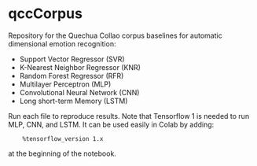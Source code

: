 # qccCorpus

Repository for the Quechua Collao corpus baselines for automatic dimensional emotion recognition:
-   Support Vector Regressor (SVR)
-   K-Nearest Neighbor Regressor (KNR)
-   Random Forest Regressor (RFR)
-   Multilayer Perceptron (MLP)
-   Convolutional Neural Network (CNN)
-   Long short-term Memory (LSTM)

Run each file to reproduce results. Note that Tensorflow 1 is needed to run MLP, CNN, and LSTM. It can be used easily in Colab by adding:

        %tensorflow_version 1.x 

at the beginning of the notebook.
